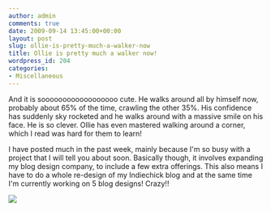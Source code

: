 ```yaml
---
author: admin
comments: true
date: 2009-09-14 13:45:00+00:00
layout: post
slug: ollie-is-pretty-much-a-walker-now
title: Ollie is pretty much a walker now!
wordpress_id: 204
categories:
- Miscellaneous
---
```


And it is soooooooooooooooooo cute.  He walks around all by himself now, probably about 65% of the time, crawling the other 35%.  His confidence has suddenly sky rocketed and he walks around with a massive smile on his face.  He is so clever.  Ollie has even mastered walking around a corner, which I read was hard for them to learn!  
  
I have posted much in the past week, mainly because I'm so busy with a project that I will tell you about soon.  Basically though, it involves expanding my blog design company, to include a few extra offerings.  This also means I have to do a whole re-design of my Indiechick blog and at the same time I'm currently working on 5 blog designs!  Crazy!!

![](https://blogger.googleusercontent.com/tracker/251139911615938991-5334171823810294502?l=www.outmumbered.com)
